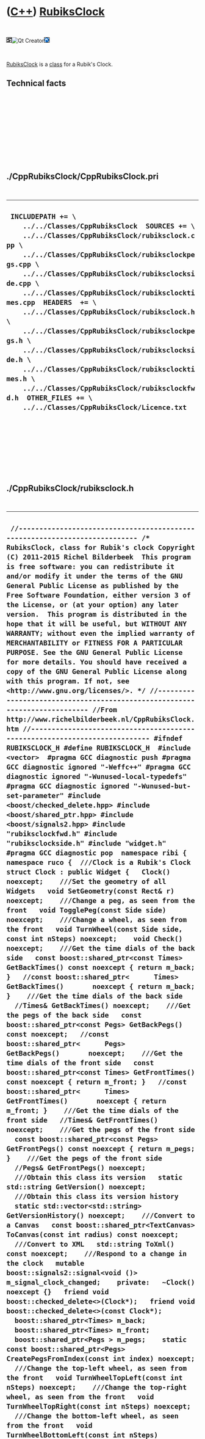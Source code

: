 



 

 

 

 

 

([C++](Cpp.md)) [RubiksClock](CppRubiksClock.md)
==================================================

 

![STL](PicStl.png)![Qt
Creator](PicQtCreator.png)![Lubuntu](PicLubuntu.png)

 

[RubiksClock](CppRubiksClock.md) is a [class](CppClass.md) for a
Rubik's Clock.

Technical facts
---------------

 

 

 

 

 

 

./CppRubiksClock/CppRubiksClock.pri
-----------------------------------

 

  --------------------------------------------------------------------------------------------------------------------------------------------------------------------------------------------------------------------------------------------------------------------------------------------------------------------------------------------------------------------------------------------------------------------------------------------------------------------------------------------------------------------------------------------------------------------------------------------------------------------------------------------
  ` INCLUDEPATH += \     ../../Classes/CppRubiksClock  SOURCES += \     ../../Classes/CppRubiksClock/rubiksclock.cpp \     ../../Classes/CppRubiksClock/rubiksclockpegs.cpp \     ../../Classes/CppRubiksClock/rubiksclockside.cpp \     ../../Classes/CppRubiksClock/rubiksclocktimes.cpp  HEADERS  += \     ../../Classes/CppRubiksClock/rubiksclock.h \     ../../Classes/CppRubiksClock/rubiksclockpegs.h \     ../../Classes/CppRubiksClock/rubiksclockside.h \     ../../Classes/CppRubiksClock/rubiksclocktimes.h \     ../../Classes/CppRubiksClock/rubiksclockfwd.h  OTHER_FILES += \     ../../Classes/CppRubiksClock/Licence.txt`
  --------------------------------------------------------------------------------------------------------------------------------------------------------------------------------------------------------------------------------------------------------------------------------------------------------------------------------------------------------------------------------------------------------------------------------------------------------------------------------------------------------------------------------------------------------------------------------------------------------------------------------------------

 

 

 

 

 

./CppRubiksClock/rubiksclock.h
------------------------------

 

  -----------------------------------------------------------------------------------------------------------------------------------------------------------------------------------------------------------------------------------------------------------------------------------------------------------------------------------------------------------------------------------------------------------------------------------------------------------------------------------------------------------------------------------------------------------------------------------------------------------------------------------------------------------------------------------------------------------------------------------------------------------------------------------------------------------------------------------------------------------------------------------------------------------------------------------------------------------------------------------------------------------------------------------------------------------------------------------------------------------------------------------------------------------------------------------------------------------------------------------------------------------------------------------------------------------------------------------------------------------------------------------------------------------------------------------------------------------------------------------------------------------------------------------------------------------------------------------------------------------------------------------------------------------------------------------------------------------------------------------------------------------------------------------------------------------------------------------------------------------------------------------------------------------------------------------------------------------------------------------------------------------------------------------------------------------------------------------------------------------------------------------------------------------------------------------------------------------------------------------------------------------------------------------------------------------------------------------------------------------------------------------------------------------------------------------------------------------------------------------------------------------------------------------------------------------------------------------------------------------------------------------------------------------------------------------------------------------------------------------------------------------------------------------------------------------------------------------------------------------------------------------------------------------------------------------------------------------------------------------------------------------------------------------------------------------------------------------------------------------------------------------------------------------------------------------------------------------------------------------------------------------------------------------------------------------------------------------------------------------------------------------------------------------------------------------------------------------------------------------------------------------------------------------------------------------------------------------------------------------------------------------------------------------------------------------------------------------------------------------------------------------------------------------------------------------------------------------------------------------------------------------------------------------------------------------------------------------------------------------------------------------------------------------------------------------------------------------------------------------------------------------------------------------------------------------------------------------------------------------------------------------------------------------------------------------------------------------------------------------------------------------------------------------------------------------------------------------------
  ` //--------------------------------------------------------------------------- /* RubiksClock, class for Rubik's clock Copyright (C) 2011-2015 Richel Bilderbeek  This program is free software: you can redistribute it and/or modify it under the terms of the GNU General Public License as published by the Free Software Foundation, either version 3 of the License, or (at your option) any later version.  This program is distributed in the hope that it will be useful, but WITHOUT ANY WARRANTY; without even the implied warranty of MERCHANTABILITY or FITNESS FOR A PARTICULAR PURPOSE. See the GNU General Public License for more details. You should have received a copy of the GNU General Public License along with this program. If not, see <http://www.gnu.org/licenses/>. */ //--------------------------------------------------------------------------- //From http://www.richelbilderbeek.nl/CppRubiksClock.htm //--------------------------------------------------------------------------- #ifndef RUBIKSCLOCK_H #define RUBIKSCLOCK_H  #include <vector>  #pragma GCC diagnostic push #pragma GCC diagnostic ignored "-Weffc++" #pragma GCC diagnostic ignored "-Wunused-local-typedefs" #pragma GCC diagnostic ignored "-Wunused-but-set-parameter" #include <boost/checked_delete.hpp> #include <boost/shared_ptr.hpp> #include <boost/signals2.hpp> #include "rubiksclockfwd.h" #include "rubiksclockside.h" #include "widget.h" #pragma GCC diagnostic pop  namespace ribi { namespace ruco {  ///Clock is a Rubik's Clock struct Clock : public Widget {   Clock() noexcept;    ///Set the geometry of all Widgets   void SetGeometry(const Rect& r) noexcept;    ///Change a peg, as seen from the front   void TogglePeg(const Side side) noexcept;    ///Change a wheel, as seen from the front   void TurnWheel(const Side side, const int nSteps) noexcept;    void Check() noexcept;    ///Get the time dials of the back side   const boost::shared_ptr<const Times> GetBackTimes() const noexcept { return m_back; }   //const boost::shared_ptr<      Times> GetBackTimes()       noexcept { return m_back; }    ///Get the time dials of the back side   //Times& GetBackTimes() noexcept;    ///Get the pegs of the back side   const boost::shared_ptr<const Pegs> GetBackPegs() const noexcept;   //const boost::shared_ptr<      Pegs> GetBackPegs()       noexcept;    ///Get the time dials of the front side   const boost::shared_ptr<const Times> GetFrontTimes() const noexcept { return m_front; }   //const boost::shared_ptr<      Times> GetFrontTimes()       noexcept { return m_front; }    ///Get the time dials of the front side   //Times& GetFrontTimes() noexcept;    ///Get the pegs of the front side   const boost::shared_ptr<const Pegs> GetFrontPegs() const noexcept { return m_pegs; }    ///Get the pegs of the front side   //Pegs& GetFrontPegs() noexcept;    ///Obtain this class its version   static std::string GetVersion() noexcept;    ///Obtain this class its version history   static std::vector<std::string> GetVersionHistory() noexcept;    ///Convert to a Canvas   const boost::shared_ptr<TextCanvas> ToCanvas(const int radius) const noexcept;    ///Convert to XML   std::string ToXml() const noexcept;    ///Respond to a change in the clock   mutable boost::signals2::signal<void ()> m_signal_clock_changed;    private:   ~Clock() noexcept {}   friend void boost::checked_delete<>(Clock*);   friend void boost::checked_delete<>(const Clock*);    boost::shared_ptr<Times> m_back;   boost::shared_ptr<Times> m_front;   boost::shared_ptr<Pegs > m_pegs;    static const boost::shared_ptr<Pegs> CreatePegsFromIndex(const int index) noexcept;    ///Change the top-left wheel, as seen from the front   void TurnWheelTopLeft(const int nSteps) noexcept;    ///Change the top-right wheel, as seen from the front   void TurnWheelTopRight(const int nSteps) noexcept;    ///Change the bottom-left wheel, as seen from the front   void TurnWheelBottomLeft(const int nSteps) noexcept;    ///Change the bottom-right wheel, as seen from the front   void TurnWheelBottomRight(const int nSteps) noexcept;    friend std::ostream& operator<<(std::ostream& os, const Clock& r) noexcept;  };  std::ostream& operator<<(std::ostream& os, const Clock& r) noexcept;  } //~namespace ruco } //~namespace ribi  #endif // RUBIKSCLOCK_H`
  -----------------------------------------------------------------------------------------------------------------------------------------------------------------------------------------------------------------------------------------------------------------------------------------------------------------------------------------------------------------------------------------------------------------------------------------------------------------------------------------------------------------------------------------------------------------------------------------------------------------------------------------------------------------------------------------------------------------------------------------------------------------------------------------------------------------------------------------------------------------------------------------------------------------------------------------------------------------------------------------------------------------------------------------------------------------------------------------------------------------------------------------------------------------------------------------------------------------------------------------------------------------------------------------------------------------------------------------------------------------------------------------------------------------------------------------------------------------------------------------------------------------------------------------------------------------------------------------------------------------------------------------------------------------------------------------------------------------------------------------------------------------------------------------------------------------------------------------------------------------------------------------------------------------------------------------------------------------------------------------------------------------------------------------------------------------------------------------------------------------------------------------------------------------------------------------------------------------------------------------------------------------------------------------------------------------------------------------------------------------------------------------------------------------------------------------------------------------------------------------------------------------------------------------------------------------------------------------------------------------------------------------------------------------------------------------------------------------------------------------------------------------------------------------------------------------------------------------------------------------------------------------------------------------------------------------------------------------------------------------------------------------------------------------------------------------------------------------------------------------------------------------------------------------------------------------------------------------------------------------------------------------------------------------------------------------------------------------------------------------------------------------------------------------------------------------------------------------------------------------------------------------------------------------------------------------------------------------------------------------------------------------------------------------------------------------------------------------------------------------------------------------------------------------------------------------------------------------------------------------------------------------------------------------------------------------------------------------------------------------------------------------------------------------------------------------------------------------------------------------------------------------------------------------------------------------------------------------------------------------------------------------------------------------------------------------------------------------------------------------------------------------------------------------------------------------------------------------

 

 

 

 

 

./CppRubiksClock/rubiksclock.cpp
--------------------------------

 

  -------------------------------------------------------------------------------------------------------------------------------------------------------------------------------------------------------------------------------------------------------------------------------------------------------------------------------------------------------------------------------------------------------------------------------------------------------------------------------------------------------------------------------------------------------------------------------------------------------------------------------------------------------------------------------------------------------------------------------------------------------------------------------------------------------------------------------------------------------------------------------------------------------------------------------------------------------------------------------------------------------------------------------------------------------------------------------------------------------------------------------------------------------------------------------------------------------------------------------------------------------------------------------------------------------------------------------------------------------------------------------------------------------------------------------------------------------------------------------------------------------------------------------------------------------------------------------------------------------------------------------------------------------------------------------------------------------------------------------------------------------------------------------------------------------------------------------------------------------------------------------------------------------------------------------------------------------------------------------------------------------------------------------------------------------------------------------------------------------------------------------------------------------------------------------------------------------------------------------------------------------------------------------------------------------------------------------------------------------------------------------------------------------------------------------------------------------------------------------------------------------------------------------------------------------------------------------------------------------------------------------------------------------------------------------------------------------------------------------------------------------------------------------------------------------------------------------------------------------------------------------------------------------------------------------------------------------------------------------------------------------------------------------------------------------------------------------------------------------------------------------------------------------------------------------------------------------------------------------------------------------------------------------------------------------------------------------------------------------------------------------------------------------------------------------------------------------------------------------------------------------------------------------------------------------------------------------------------------------------------------------------------------------------------------------------------------------------------------------------------------------------------------------------------------------------------------------------------------------------------------------------------------------------------------------------------------------------------------------------------------------------------------------------------------------------------------------------------------------------------------------------------------------------------------------------------------------------------------------------------------------------------------------------------------------------------------------------------------------------------------------------------------------------------------------------------------------------------------------------------------------------------------------------------------------------------------------------------------------------------------------------------------------------------------------------------------------------------------------------------------------------------------------------------------------------------------------------------------------------------------------------------------------------------------------------------------------------------------------------------------------------------------------------------------------------------------------------------------------------------------------------------------------------------------------------------------------------------------------------------------------------------------------------------------------------------------------------------------------------------------------------------------------------------------------------------------------------------------------------------------------------------------------------------------------------------------------------------------------------------------------------------------------------------------------------------------------------------------------------------------------------------------------------------------------------------------------------------------------------------------------------------------------------------------------------------------------------------------------------------------------------------------------------------------------------------------------------------------------------------------------------------------------------------------------------------------------------------------------------------------------------------------------------------------------------------------------------------------------------------------------------------------------------------------------------------------------------------------------------------------------------------------------------------------------------------------------------------------------------------------------------------------------------------------------------------------------------------------------------------------------------------------------------------------------------------------------------------------------------------------------------------------------------------------------------------------------------------------------------------------------------------------------------------------------------------------------------------------------------------------------------------------------------------------------------------------------------------------------------------------------------------------------------------------------------------------------------------------------------------------------------------------------------------------------------------------------------------------------------------------------------------------------------------------------------------------------------------------------------------------------------------------------------------------------------------------------------------------------------------------------------------------------------------------------------------------------------------------------------------------------------------------------------------------------------------------------------------------------------------------------------------------------------------------------------------------------------------------------------------------------------------------------------------------------------------------------------------------------------------------------------------------------------------------------------------------------------------------------------------------------------------------------------------------------------------------------------------------------------------------------------------------------------------------------------------------------------------------------------------------------------------------------------------------------------------------------------------------------------------------------------------------------------------------------------------------------------------------------------------------------------------------------------------------------------------------------------------------------------------------------------------------------------------------------------------------------------------------------------------------------------------------------------------------------------------------------------------------------------------------------------------------------------------------------------------------------------------------------------------------------------------------------------------------------------------------------------------------------------------------------------------------------------------------------------------------------------------------------------------------------------------------------------------------------------------------------------------------------------------------------------------------------------------------------------------------------------------------------------------------------------------------------------------------------------------------------------------------------------------------------------------------------------------------------------------------------------------------------------------------------------------------------------------------------------------------------------------------------------------------------------------------------------------------------------------------------------------------------------------------------------------------------------------------------------------------------------------------------------------------------------------------------------------------------------------------------------------------------------------------------------------------------------------------------------------------------------------------------------------------------------------------------------------------------------------------------------------------------------------------------------------------------------------------------------------------------------------------------------------------------------------------------------------------------------------------------------------------------------------------------------------------------------------------------------------------------------------------------------------------------------------------------------------------------------------------------------------------------------------------------------------------------------------------------------------------------------------------------------------------------------------------------------------------------------------------------------------------------------------------------------------------------------------------------------------------------------------------------------------------------------------------------------------------------------------------------------------------------------------------------------------------------------------------------------------------------------------------------------------------------------------------------------------------------------------------------------------------------------------------------------------------------------------------------------------------------------------------------------------------------------------------------------------------------------------------------------------------------------------------------------------------------------------------------------------------------------------------------------------------------------------------------------------------------------------------------------------------------------------------------------------------------------------------------------------------------------------------------------------------------------------------------------------------------------------------------------------------------------------------------------------------------------------------------------------------------------------------------------------------------------------------------------------------------------------------------------------------------------------------------------------------------------------------------------------------------------------------------------------------------------------------------------------------------------------------------------------------------------------------------------------------------------------------------------------------------------------------------------------------------------------------------------------------------------------------------------------------------------------------------------------------------------------------------------------------------------------------------------------------------------------------------------------------------------------------------------------------------------------------------------------------------------------------------------------------------------------------------------------------------------------------------------------------------------------------------------------------------------------------------------------------------------------------------------------------------------------------------------------------------------------------------------------------------------------------------------------------------------------------------------------------------------------------------------------------------------------------------------------------------------------------------------------------------------------------------------------------------------------------------------------------------------------------------------------------------------------------------------------------------------------------------------------------------------------------------------------------------------------------------------------------------------------------------------------------------------------------------------------------------------------------------------------------------------------------------------------------------------------------------------------------------------------------------------------------------------------------------------------------------------------------------------------------------------------------------------------------------------------------------------------------------------------------------------------------------------------------------------------------------------------------------------------------------------------------------------------------------------------------------------------------------------------------------------------------------------------------------------------------------------------------------------------------------------------------------------------------------------------------------------------------------------------------------------------------------------------------------------------------------------------------------------------------------------------------------------------------------------------------------------------------------------------------------------------------------------------------------------------------------------------------------------------------------------------------------------------------------------------------------------------------------------------------------------------------------------------------------------------------------------------------------------------------------------------------------------------------------------------------------------------------------------------------------------------------------------------------------------------------------------------------------------------------------------------------------------------------------------------------------------------------------------------------------------------------------------------------------------------------------------------------------------------------------------------------------------------------------------------------------------------------------------------------------------------------------------------------------------------------------------------------------------------------------------------------------------------------------------------------------------------------------------------------------------------------------------------------------------------------------------------------------------------------------------------------------------------------------------------------------------------------------------------------------------------------------------------------------------------------------------------------------------------------------------------------------------------------------------------------------------------------------------------------------------------------------------------------------------------------------------------------------------------------------------------------------------------------------------------------------------------------------------------------------------------------------------------------------------------------------------------------------------------------------------------------------------------------------------------------------------------------------------------------------------------------------------------------------------------------------------------------------------------------------------------------------------------------------------------------------------------------------------------------------------------------------------------------------------------------------------------------------------------------------------------------------------------------------------------------------------------------------------------------------------------------------------------------------------------------------------------------------------------------------------
  ` //--------------------------------------------------------------------------- /* RubiksClock, class for Rubik's clock Copyright (C) 2011-2015 Richel Bilderbeek  This program is free software: you can redistribute it and/or modify it under the terms of the GNU General Public License as published by the Free Software Foundation, either version 3 of the License, or (at your option) any later version.  This program is distributed in the hope that it will be useful, but WITHOUT ANY WARRANTY; without even the implied warranty of MERCHANTABILITY or FITNESS FOR A PARTICULAR PURPOSE. See the GNU General Public License for more details. You should have received a copy of the GNU General Public License along with this program. If not, see <http://www.gnu.org/licenses/>. */ //--------------------------------------------------------------------------- //From http://www.richelbilderbeek.nl/CppRubiksClock.htm //--------------------------------------------------------------------------- #pragma GCC diagnostic push #pragma GCC diagnostic ignored "-Weffc++" #pragma GCC diagnostic ignored "-Wunused-local-typedefs" #pragma GCC diagnostic ignored "-Wunused-but-set-parameter" #include "rubiksclock.h"  #include <cassert> #include <cstdlib> #include <sstream>  #include <boost/numeric/conversion/cast.hpp>  #include "dial.h" #include "dialwidget.h" #include "geometry.h" #include "rubiksclockdial.h" #include "rubiksclockdialwidget.h" #include "rubiksclockpegs.h" #include "rubiksclocktimes.h" #include "togglebutton.h" #include "togglebuttonwidget.h" //#include "trace.h"  #pragma GCC diagnostic pop  ribi::ruco::Clock::Clock() noexcept   : m_signal_clock_changed{},     m_back{new Times{false}},     m_front{new Times{true}},     m_pegs{new Pegs} {   Check(); }  void ribi::ruco::Clock::SetGeometry(const Rect& r) noexcept {   const int left   = Geometry().GetLeft(r);   const int top    = Geometry().GetTop(r);   const int width  = Geometry().GetWidth(r);   const int height = Geometry().GetHeight(r);    const double w3 = boost::numeric_cast<double>(width) / 3.0;   const double h3 = boost::numeric_cast<double>(height) / 3.0;   for (int x=0; x!=3; ++x)   {     const double x_d = boost::numeric_cast<double>(x);     for (int y=0; y!=3; ++y)     {       const double y_d = boost::numeric_cast<double>(y);       m_back->times[x][y]->SetGeometry(         left + (x_d*w3),         top + (y_d*h3),         w3,         h3       );       m_front->times[x][y]->SetGeometry(         left + (x_d*w3),         top + (y_d*h3),         w3,         h3       );     }   }   for (int x=0; x!=2; ++x)   {     const double x_d = boost::numeric_cast<double>(x);     for (int y=0; y!=2; ++y)     {       const double y_d = boost::numeric_cast<double>(y);       m_pegs->m_pegs[x][y]->SetGeometry(         left + ((0.9+x_d)*w3),         top + ((0.9+y_d)*h3),         w3*0.2,         h3*0.2       );     }   }  }  void ribi::ruco::Clock::TogglePeg(const Side side) noexcept {   const int x = (side == Side::topLeft || side == Side::bottomLeft ? 0 : 1);   const int y = (side == Side::topLeft || side == Side::topRight ? 0 : 1);   m_pegs->m_pegs[x][y]->GetToggleButton()->Toggle();   m_signal_clock_changed(); }  void ribi::ruco::Clock::TurnWheel(const Side side, const int nSteps) noexcept {   switch (side)   {     case Side::topLeft    : TurnWheelTopLeft(nSteps);     break;     case Side::topRight   : TurnWheelTopRight(nSteps);    break;     case Side::bottomLeft : TurnWheelBottomLeft(nSteps);  break;     case Side::bottomRight: TurnWheelBottomRight(nSteps); break;   }   if (nSteps % 12 != 0)   {     m_signal_clock_changed();   } }  void ribi::ruco::Clock::TurnWheelTopLeft(const int nSteps) noexcept {   bool turnFront[3][3];   bool turnBack[3][3];    turnFront[0][0] = true;   turnFront[1][0] = !m_pegs->m_pegs[0][0]->GetToggleButton()->IsPressed();   turnFront[2][0] = (m_pegs->m_pegs[0][0]->GetToggleButton()->IsPressed() == m_pegs->m_pegs[1][0]->GetToggleButton()->IsPressed());   turnFront[0][1] = !m_pegs->m_pegs[0][0]->GetToggleButton()->IsPressed();   turnFront[1][1] = !m_pegs->m_pegs[0][0]->GetToggleButton()->IsPressed();   turnFront[2][1] = (     !m_pegs->m_pegs[0][0]->GetToggleButton()->IsPressed()     && (  !m_pegs->m_pegs[1][0]->GetToggleButton()->IsPressed()        || !m_pegs->m_pegs[1][1]->GetToggleButton()->IsPressed() ) );   turnFront[0][2] = (m_pegs->m_pegs[0][0]->GetToggleButton()->IsPressed() == m_pegs->m_pegs[0][1]->GetToggleButton()->IsPressed());   turnFront[1][2] = (     !m_pegs->m_pegs[0][0]->GetToggleButton()->IsPressed()     && (  !m_pegs->m_pegs[0][1]->GetToggleButton()->IsPressed()        || !m_pegs->m_pegs[1][1]->GetToggleButton()->IsPressed() ) );   turnFront[2][2] = (m_pegs->m_pegs[0][0]->GetToggleButton()->IsPressed() == m_pegs->m_pegs[1][1]->GetToggleButton()->IsPressed());    turnBack[0][0] = (m_pegs->m_pegs[0][0]->GetToggleButton()->IsPressed() == m_pegs->m_pegs[1][0]->GetToggleButton()->IsPressed());   turnBack[1][0] = (m_pegs->m_pegs[0][0]->GetToggleButton()->IsPressed());   turnBack[2][0] = true;    turnBack[0][1] = (     m_pegs->m_pegs[0][0]->GetToggleButton()->IsPressed()     && (    m_pegs->m_pegs[1][0]->GetToggleButton()->IsPressed()        ||   m_pegs->m_pegs[1][1]->GetToggleButton()->IsPressed() ) );   turnBack[1][1] = (m_pegs->m_pegs[0][0]->GetToggleButton()->IsPressed());   turnBack[2][1] = (m_pegs->m_pegs[0][0]->GetToggleButton()->IsPressed());    turnBack[0][2] = (m_pegs->m_pegs[0][0]->GetToggleButton()->IsPressed() == m_pegs->m_pegs[1][1]->GetToggleButton()->IsPressed());   turnBack[1][2] = (     m_pegs->m_pegs[0][0]->GetToggleButton()->IsPressed()     && (  m_pegs->m_pegs[0][1]->GetToggleButton()->IsPressed()        || m_pegs->m_pegs[1][1]->GetToggleButton()->IsPressed() ) );   turnBack[2][2] = (m_pegs->m_pegs[0][0]->GetToggleButton()->IsPressed() == m_pegs->m_pegs[0][1]->GetToggleButton()->IsPressed());    for (int y=0; y!=3; ++y)   {     for (int x=0; x!=3; ++x)     {       if (turnFront[x][y]) { m_front->times[x][y]->GetRubiksClockDial()->Turn(nSteps); }       if (turnBack[x][y]) { m_back->times[x][y]->GetRubiksClockDial()->Turn(-nSteps); }     }   }  }  void ribi::ruco::Clock::TurnWheelTopRight(const int nSteps) noexcept {   bool turnFront[3][3];   bool turnBack[3][3];    turnFront[2][0] = true;   turnFront[1][0] = !m_pegs->m_pegs[1][0]->GetToggleButton()->IsPressed();   turnFront[0][0] = (m_pegs->m_pegs[0][0]->GetToggleButton()->IsPressed() == m_pegs->m_pegs[1][0]->GetToggleButton()->IsPressed());   turnFront[2][1] = !m_pegs->m_pegs[1][0]->GetToggleButton()->IsPressed();   turnFront[1][1] = !m_pegs->m_pegs[1][0]->GetToggleButton()->IsPressed();   turnFront[0][1] = (     !m_pegs->m_pegs[1][0]->GetToggleButton()->IsPressed()     && (  !m_pegs->m_pegs[0][0]->GetToggleButton()->IsPressed()        || !m_pegs->m_pegs[0][1]->GetToggleButton()->IsPressed() ) );   turnFront[2][2] = (m_pegs->m_pegs[1][0]->GetToggleButton()->IsPressed() == m_pegs->m_pegs[1][1]->GetToggleButton()->IsPressed());   turnFront[1][2] = (     !m_pegs->m_pegs[1][0]->GetToggleButton()->IsPressed()     && (  !m_pegs->m_pegs[1][1]->GetToggleButton()->IsPressed()        || !m_pegs->m_pegs[0][1]->GetToggleButton()->IsPressed() ) );   turnFront[0][2] = (m_pegs->m_pegs[1][0]->GetToggleButton()->IsPressed() == m_pegs->m_pegs[0][1]->GetToggleButton()->IsPressed());    turnBack[2][0] = (m_pegs->m_pegs[1][0]->GetToggleButton()->IsPressed() == m_pegs->m_pegs[0][0]->GetToggleButton()->IsPressed());   turnBack[1][0] = m_pegs->m_pegs[1][0]->GetToggleButton()->IsPressed();   turnBack[0][0] = true;    turnBack[2][1] = (     m_pegs->m_pegs[1][0]->GetToggleButton()->IsPressed()     && (    m_pegs->m_pegs[0][0]->GetToggleButton()->IsPressed()        ||   m_pegs->m_pegs[0][1]->GetToggleButton()->IsPressed() ) );   turnBack[1][1] = m_pegs->m_pegs[1][0]->GetToggleButton()->IsPressed();   turnBack[0][1] = m_pegs->m_pegs[1][0]->GetToggleButton()->IsPressed();    turnBack[2][2] = (m_pegs->m_pegs[1][0]->GetToggleButton()->IsPressed() == m_pegs->m_pegs[0][1]->GetToggleButton()->IsPressed());   turnBack[1][2] = (     m_pegs->m_pegs[1][0]->GetToggleButton()->IsPressed()     && (  m_pegs->m_pegs[1][1]->GetToggleButton()->IsPressed()        || m_pegs->m_pegs[0][1]->GetToggleButton()->IsPressed() ) );   turnBack[0][2] = (m_pegs->m_pegs[1][0]->GetToggleButton()->IsPressed() == m_pegs->m_pegs[1][1]->GetToggleButton()->IsPressed());    for (int y=0; y!=3; ++y)   {     for (int x=0; x!=3; ++x)     {       if (turnFront[x][y]) { m_front->times[x][y]->GetRubiksClockDial()->Turn(nSteps); }       if (turnBack[x][y]) { m_back->times[x][y]->GetRubiksClockDial()->Turn(-nSteps); }     }   } }  void ribi::ruco::Clock::TurnWheelBottomLeft(const int nSteps) noexcept {   bool turnFront[3][3];   bool turnBack[3][3];    turnFront[0][2] = true;   turnFront[1][2] = !m_pegs->m_pegs[0][1]->GetToggleButton()->IsPressed();   turnFront[2][2] = (m_pegs->m_pegs[0][1]->GetToggleButton()->IsPressed() == m_pegs->m_pegs[1][1]->GetToggleButton()->IsPressed());   turnFront[0][1] = !m_pegs->m_pegs[0][1]->GetToggleButton()->IsPressed();   turnFront[1][1] = !m_pegs->m_pegs[0][1]->GetToggleButton()->IsPressed();   turnFront[2][1] = (     !m_pegs->m_pegs[0][1]->GetToggleButton()->IsPressed()     && (  !m_pegs->m_pegs[1][1]->GetToggleButton()->IsPressed()        || !m_pegs->m_pegs[1][0]->GetToggleButton()->IsPressed() ) );   turnFront[0][0] = (m_pegs->m_pegs[0][1]->GetToggleButton()->IsPressed() == m_pegs->m_pegs[0][0]->GetToggleButton()->IsPressed());   turnFront[1][0] = (     !m_pegs->m_pegs[0][1]->GetToggleButton()->IsPressed()     && (  !m_pegs->m_pegs[0][0]->GetToggleButton()->IsPressed()        || !m_pegs->m_pegs[1][0]->GetToggleButton()->IsPressed() ) );   turnFront[2][0] = (m_pegs->m_pegs[0][1]->GetToggleButton()->IsPressed() == m_pegs->m_pegs[1][0]->GetToggleButton()->IsPressed());    turnBack[0][2] = (m_pegs->m_pegs[0][1]->GetToggleButton()->IsPressed() == m_pegs->m_pegs[1][1]->GetToggleButton()->IsPressed());   turnBack[1][2] = m_pegs->m_pegs[0][1]->GetToggleButton()->IsPressed();   turnBack[2][2] = true;    turnBack[0][1] = (     m_pegs->m_pegs[0][1]->GetToggleButton()->IsPressed()     && (    m_pegs->m_pegs[1][1]->GetToggleButton()->IsPressed()        ||   m_pegs->m_pegs[1][0]->GetToggleButton()->IsPressed() ) );   turnBack[1][1] = m_pegs->m_pegs[0][1]->GetToggleButton()->IsPressed();   turnBack[2][1] = m_pegs->m_pegs[0][1]->GetToggleButton()->IsPressed();    turnBack[0][0] = (m_pegs->m_pegs[0][1]->GetToggleButton()->IsPressed() == m_pegs->m_pegs[1][0]->GetToggleButton()->IsPressed());   turnBack[1][0] = (     m_pegs->m_pegs[0][1]->GetToggleButton()->IsPressed()     && (  m_pegs->m_pegs[0][0]->GetToggleButton()->IsPressed()        || m_pegs->m_pegs[1][0]->GetToggleButton()->IsPressed() ) );   turnBack[2][0] = (m_pegs->m_pegs[0][1]->GetToggleButton()->IsPressed() == m_pegs->m_pegs[0][0]->GetToggleButton()->IsPressed());    for (int y=0; y!=3; ++y)   {     for (int x=0; x!=3; ++x)     {       if (turnFront[x][y]) { m_front->times[x][y]->GetRubiksClockDial()->Turn(nSteps); }       if (turnBack[x][y]) { m_back->times[x][y]->GetRubiksClockDial()->Turn(-nSteps); }     }   } }  void ribi::ruco::Clock::TurnWheelBottomRight(const int nSteps) noexcept {   bool turnFront[3][3];   bool turnBack[3][3];    turnFront[2][2] = true;   turnFront[1][2] = !m_pegs->m_pegs[1][1]->GetToggleButton()->IsPressed();   turnFront[0][2] = (m_pegs->m_pegs[0][1]->GetToggleButton()->IsPressed() == m_pegs->m_pegs[1][1]->GetToggleButton()->IsPressed());   turnFront[2][1] = !m_pegs->m_pegs[1][1]->GetToggleButton()->IsPressed();   turnFront[1][1] = !m_pegs->m_pegs[1][1]->GetToggleButton()->IsPressed();   turnFront[0][1] = (     !m_pegs->m_pegs[1][1]->GetToggleButton()->IsPressed()     && (  !m_pegs->m_pegs[0][1]->GetToggleButton()->IsPressed()        || !m_pegs->m_pegs[0][0]->GetToggleButton()->IsPressed() ) );   turnFront[2][0] = (m_pegs->m_pegs[1][1]->GetToggleButton()->IsPressed() == m_pegs->m_pegs[1][0]->GetToggleButton()->IsPressed());   turnFront[1][0] = (     !m_pegs->m_pegs[1][1]->GetToggleButton()->IsPressed()     && (  !m_pegs->m_pegs[1][0]->GetToggleButton()->IsPressed()        || !m_pegs->m_pegs[0][0]->GetToggleButton()->IsPressed()  ) );   turnFront[0][0] = (m_pegs->m_pegs[1][1]->GetToggleButton()->IsPressed() == m_pegs->m_pegs[0][0]->GetToggleButton()->IsPressed());    turnBack[2][2] = (m_pegs->m_pegs[1][1]->GetToggleButton()->IsPressed() == m_pegs->m_pegs[0][1]->GetToggleButton()->IsPressed());   turnBack[1][2] = m_pegs->m_pegs[1][1]->GetToggleButton()->IsPressed();   turnBack[0][2] = true;    turnBack[2][1] = (     m_pegs->m_pegs[1][1]->GetToggleButton()->IsPressed()     && (    m_pegs->m_pegs[0][1]->GetToggleButton()->IsPressed()        ||   m_pegs->m_pegs[0][0]->GetToggleButton()->IsPressed() ) );   turnBack[1][1] = m_pegs->m_pegs[1][1]->GetToggleButton()->IsPressed();   turnBack[0][1] = m_pegs->m_pegs[1][1]->GetToggleButton()->IsPressed();    turnBack[2][0] = (m_pegs->m_pegs[1][1]->GetToggleButton()->IsPressed() == m_pegs->m_pegs[0][0]->GetToggleButton()->IsPressed());   turnBack[1][0] = (     m_pegs->m_pegs[1][1]->GetToggleButton()->IsPressed()     && (  m_pegs->m_pegs[1][0]->GetToggleButton()->IsPressed()        || m_pegs->m_pegs[0][0]->GetToggleButton()->IsPressed() ) );   turnBack[0][0] = (m_pegs->m_pegs[1][1]->GetToggleButton()->IsPressed() == m_pegs->m_pegs[1][0]->GetToggleButton()->IsPressed());    for (int y=0; y!=3; ++y)   {     for (int x=0; x!=3; ++x)     {       if (turnFront[x][y]) { m_front->times[x][y]->GetRubiksClockDial()->Turn(nSteps); }       if (turnBack[x][y]) { m_back->times[x][y]->GetRubiksClockDial()->Turn(-nSteps); }     }   } }    const boost::shared_ptr<const ribi::ruco::Pegs> ribi::ruco::Clock::GetBackPegs() const noexcept {   const boost::shared_ptr<Pegs> back(new Pegs);   back->m_pegs[0][0].reset(new ToggleButtonWidget(!m_pegs->m_pegs[1][0]->GetToggleButton()->IsPressed(),255,255,0));   back->m_pegs[1][0].reset(new ToggleButtonWidget(!m_pegs->m_pegs[0][0]->GetToggleButton()->IsPressed(),255,255,0));   back->m_pegs[0][1].reset(new ToggleButtonWidget(!m_pegs->m_pegs[1][1]->GetToggleButton()->IsPressed(),255,255,0));   back->m_pegs[1][1].reset(new ToggleButtonWidget(!m_pegs->m_pegs[0][1]->GetToggleButton()->IsPressed(),255,255,0));    for (int x=0; x!=2; ++x)   {     for (int y=0; y!=2; ++y)     {       back->m_pegs[x][y]->SetGeometry(m_pegs->m_pegs[1-x][y]->GetGeometry());     }   }    return back; }  void ribi::ruco::Clock::Check() noexcept {   #ifndef NDEBUG   const auto originalFront = m_front;   const auto originalBack = m_back;   const auto originalPegs = m_pegs;    //Check the corner clocks   assert( (m_front->times[0][0]->GetRubiksClockDial()->GetTime()     + m_back->times[2][0]->GetRubiksClockDial()->GetTime()) % 12 == 0);   assert( (m_front->times[2][0]->GetRubiksClockDial()->GetTime()     + m_back->times[0][0]->GetRubiksClockDial()->GetTime()) % 12 == 0);   assert( (m_front->times[0][2]->GetRubiksClockDial()->GetTime()     + m_back->times[2][2]->GetRubiksClockDial()->GetTime()) % 12 == 0);   assert( (m_front->times[2][2]->GetRubiksClockDial()->GetTime()     + m_back->times[0][2]->GetRubiksClockDial()->GetTime()) % 12 == 0);   //Check all peg combinations   for (int i=0; i!=16; ++i)   {     m_pegs = CreatePegsFromIndex(i);     //Check all wheels     for (int j=0; j!=4; ++j)     {       //Check if after turning around in two steps, everything stays the same       const auto front = m_front;       const auto back = m_back;        const Side side = static_cast<Side>(j);       const int nSteps = std::rand() % 12;       //Turn 1       this->TurnWheel(side,nSteps);       //Turn 11       this->TurnWheel(side,12-nSteps);       assert( m_front == front);       assert( m_back == back);     }   }    #endif }  const boost::shared_ptr<ribi::ruco::Pegs> ribi::ruco::Clock::CreatePegsFromIndex(const int index) noexcept {   //Index 0: (p = pressed, u = unpressed)   // u u   // u u   //Index 1: (p = pressed, u = unpressed)   // p u   // u u   //Index 2: (p = pressed, u = unpressed)   // u p   // u u   //Index 3: (p = pressed, u = unpressed)   // p p   // u u   //Index 4: (p = pressed, u = unpressed)   // u u   // p u   //Index 5: (p = pressed, u = unpressed)   // p u   // p u   //Index 6: (p = pressed, u = unpressed)   // u p   // p u   //Index 7: (p = pressed, u = unpressed)   // p p   // p u   //Index 8: (p = pressed, u = unpressed)   // u u   // u p   //Index 9: (p = pressed, u = unpressed)   // p u   // u p   //Index 10: (p = pressed, u = unpressed)   // u p   // u p   //Index 11: (p = pressed, u = unpressed)   // p p   // u p   //Index 12: (p = pressed, u = unpressed)   // u u   // p p   //Index 13: (p = pressed, u = unpressed)   // p u   // p p   //Index 14: (p = pressed, u = unpressed)   // u p   // p p   //Index 15: (p = pressed, u = unpressed)   // p p   // p p    const boost::shared_ptr<Pegs> pegs {     new Pegs   };   if ((index & 1) == 1) { pegs->m_pegs[0][0]->GetToggleButton()->Toggle(); }   if ((index & 2) == 2) { pegs->m_pegs[0][1]->GetToggleButton()->Toggle(); }   if ((index & 4) == 4) { pegs->m_pegs[1][0]->GetToggleButton()->Toggle(); }   if ((index & 8) == 8) { pegs->m_pegs[1][1]->GetToggleButton()->Toggle(); }   return pegs; }  std::string ribi::ruco::Clock::GetVersion() noexcept {   return "2.1"; }  std::vector<std::string> ribi::ruco::Clock::GetVersionHistory() noexcept {   return {     "2011-09-08: Version 1.0: initial version",     "2014-01-23: Version 2.0: put into namespace ruco, forward declarations, use of smart pointers, use of multiple files",     "2014-03-28: version 2.1: replaced Rect by Boost.Geometry its box class"   }; }  std::string ribi::ruco::Clock::ToXml() const noexcept {   std::stringstream s;   s     << "<rubiks_clock>"     << "<front>"     << (*m_front)     << "</front>"     << "<back>"     << (*m_back)     << "</back>"     << "<pegs>"     << (*m_pegs)     << "</pegs>"     << "</rubiks_clock>";   return s.str()   ; }  std::ostream& ribi::ruco::operator<<(std::ostream& os, const ribi::ruco::Clock& r) noexcept {   os     << "<rubiks_clock>"     << "<front>"     << r.m_front     << "</front>"     << "<back>"     << r.m_back     << "</back>"     << "<pegs>"     << r.m_pegs     << "</pegs>"     << "</rubiks_clock>";   return os; }`
  -------------------------------------------------------------------------------------------------------------------------------------------------------------------------------------------------------------------------------------------------------------------------------------------------------------------------------------------------------------------------------------------------------------------------------------------------------------------------------------------------------------------------------------------------------------------------------------------------------------------------------------------------------------------------------------------------------------------------------------------------------------------------------------------------------------------------------------------------------------------------------------------------------------------------------------------------------------------------------------------------------------------------------------------------------------------------------------------------------------------------------------------------------------------------------------------------------------------------------------------------------------------------------------------------------------------------------------------------------------------------------------------------------------------------------------------------------------------------------------------------------------------------------------------------------------------------------------------------------------------------------------------------------------------------------------------------------------------------------------------------------------------------------------------------------------------------------------------------------------------------------------------------------------------------------------------------------------------------------------------------------------------------------------------------------------------------------------------------------------------------------------------------------------------------------------------------------------------------------------------------------------------------------------------------------------------------------------------------------------------------------------------------------------------------------------------------------------------------------------------------------------------------------------------------------------------------------------------------------------------------------------------------------------------------------------------------------------------------------------------------------------------------------------------------------------------------------------------------------------------------------------------------------------------------------------------------------------------------------------------------------------------------------------------------------------------------------------------------------------------------------------------------------------------------------------------------------------------------------------------------------------------------------------------------------------------------------------------------------------------------------------------------------------------------------------------------------------------------------------------------------------------------------------------------------------------------------------------------------------------------------------------------------------------------------------------------------------------------------------------------------------------------------------------------------------------------------------------------------------------------------------------------------------------------------------------------------------------------------------------------------------------------------------------------------------------------------------------------------------------------------------------------------------------------------------------------------------------------------------------------------------------------------------------------------------------------------------------------------------------------------------------------------------------------------------------------------------------------------------------------------------------------------------------------------------------------------------------------------------------------------------------------------------------------------------------------------------------------------------------------------------------------------------------------------------------------------------------------------------------------------------------------------------------------------------------------------------------------------------------------------------------------------------------------------------------------------------------------------------------------------------------------------------------------------------------------------------------------------------------------------------------------------------------------------------------------------------------------------------------------------------------------------------------------------------------------------------------------------------------------------------------------------------------------------------------------------------------------------------------------------------------------------------------------------------------------------------------------------------------------------------------------------------------------------------------------------------------------------------------------------------------------------------------------------------------------------------------------------------------------------------------------------------------------------------------------------------------------------------------------------------------------------------------------------------------------------------------------------------------------------------------------------------------------------------------------------------------------------------------------------------------------------------------------------------------------------------------------------------------------------------------------------------------------------------------------------------------------------------------------------------------------------------------------------------------------------------------------------------------------------------------------------------------------------------------------------------------------------------------------------------------------------------------------------------------------------------------------------------------------------------------------------------------------------------------------------------------------------------------------------------------------------------------------------------------------------------------------------------------------------------------------------------------------------------------------------------------------------------------------------------------------------------------------------------------------------------------------------------------------------------------------------------------------------------------------------------------------------------------------------------------------------------------------------------------------------------------------------------------------------------------------------------------------------------------------------------------------------------------------------------------------------------------------------------------------------------------------------------------------------------------------------------------------------------------------------------------------------------------------------------------------------------------------------------------------------------------------------------------------------------------------------------------------------------------------------------------------------------------------------------------------------------------------------------------------------------------------------------------------------------------------------------------------------------------------------------------------------------------------------------------------------------------------------------------------------------------------------------------------------------------------------------------------------------------------------------------------------------------------------------------------------------------------------------------------------------------------------------------------------------------------------------------------------------------------------------------------------------------------------------------------------------------------------------------------------------------------------------------------------------------------------------------------------------------------------------------------------------------------------------------------------------------------------------------------------------------------------------------------------------------------------------------------------------------------------------------------------------------------------------------------------------------------------------------------------------------------------------------------------------------------------------------------------------------------------------------------------------------------------------------------------------------------------------------------------------------------------------------------------------------------------------------------------------------------------------------------------------------------------------------------------------------------------------------------------------------------------------------------------------------------------------------------------------------------------------------------------------------------------------------------------------------------------------------------------------------------------------------------------------------------------------------------------------------------------------------------------------------------------------------------------------------------------------------------------------------------------------------------------------------------------------------------------------------------------------------------------------------------------------------------------------------------------------------------------------------------------------------------------------------------------------------------------------------------------------------------------------------------------------------------------------------------------------------------------------------------------------------------------------------------------------------------------------------------------------------------------------------------------------------------------------------------------------------------------------------------------------------------------------------------------------------------------------------------------------------------------------------------------------------------------------------------------------------------------------------------------------------------------------------------------------------------------------------------------------------------------------------------------------------------------------------------------------------------------------------------------------------------------------------------------------------------------------------------------------------------------------------------------------------------------------------------------------------------------------------------------------------------------------------------------------------------------------------------------------------------------------------------------------------------------------------------------------------------------------------------------------------------------------------------------------------------------------------------------------------------------------------------------------------------------------------------------------------------------------------------------------------------------------------------------------------------------------------------------------------------------------------------------------------------------------------------------------------------------------------------------------------------------------------------------------------------------------------------------------------------------------------------------------------------------------------------------------------------------------------------------------------------------------------------------------------------------------------------------------------------------------------------------------------------------------------------------------------------------------------------------------------------------------------------------------------------------------------------------------------------------------------------------------------------------------------------------------------------------------------------------------------------------------------------------------------------------------------------------------------------------------------------------------------------------------------------------------------------------------------------------------------------------------------------------------------------------------------------------------------------------------------------------------------------------------------------------------------------------------------------------------------------------------------------------------------------------------------------------------------------------------------------------------------------------------------------------------------------------------------------------------------------------------------------------------------------------------------------------------------------------------------------------------------------------------------------------------------------------------------------------------------------------------------------------------------------------------------------------------------------------------------------------------------------------------------------------------------------------------------------------------------------------------------------------------------------------------------------------------------------------------------------------------------------------------------------------------------------------------------------------------------------------------------------------------------------------------------------------------------------------------------------------------------------------------------------------------------------------------------------------------------------------------------------------------------------------------------------------------------------------------------------------------------------------------------------------------------------------------------------------------------------------------------------------------------------------------------------------------------------------------------------------------------------------------------------------------------------------------------------------------------------------------------------------------------------------------------------------------------------------------------------------------------------------------------------------------------------------------------------------------------------------------------------------------------------------------------------------------------------------------------------------------------------------------------------------------------------------------------------------------------------------------------------------------------------------------------------------------------------------------------------------------------------------------------------------------------------------------------------------------------------------------------------------------------------------------------------------------------------------------------------------------------------------------------------------------------------------------------------------------------------------------------------------------------------------------------------------------------------------------------------------------------------------------------------------------------------------------------------------------------------------------------------------------------------------------------------------------------------------------------------------------------------------------------------------------------------------------------------------------------------------------------------------------------------------------------------------------------------------------------------------------------------------------------------------------------------------------------------------------------------------------------------------------------------------------------------------------------------------------------------------------------------------------------------------------------------------------------------------------------------------------------------------------------------------------------------------------------------------------------------------------------------------------------------------------------------------------------------------------------------------------------------------------------------------------------------------------------------------------------------------------------------------------------------------------------------------------------------------------------------------------------------------------------------------------------------------------------------------------------------------------------------------------------------------------------------------------------------------------------------------------------------------------------------------------------------------------------------------------------------------------------------------------------------------------------------------------------------------------------------------------------------------------------------------------

 

 

 

 

 

./CppRubiksClock/rubiksclockfwd.h
---------------------------------

 

  --------------------------------------------------------------------------------------------------------------------------------------------------------------------------------------------------------------------------------------------------------------------------------------------------------------------------------------------------------------------------------------------------------------------------------------------------------------------------
  ` #ifndef RUBIKSCLOCKFWD_H #define RUBIKSCLOCKFWD_H  namespace ribi {  struct DrawCanvas; struct TextCanvas; struct TextCanvas; struct ToggleButton; struct ToggleButtonWidget;  namespace ruco {  struct Clock; struct ClockDial; struct ClockWidget; struct DialWidget; struct Pegs; //struct RubiksClock; //Renamed to Clock //struct RubiksClockWidget; //Renamed to ClockWidget struct Times;  } //~namespace ribi } //~namespace ruco  #endif // RUBIKSCLOCKFWD_H`
  --------------------------------------------------------------------------------------------------------------------------------------------------------------------------------------------------------------------------------------------------------------------------------------------------------------------------------------------------------------------------------------------------------------------------------------------------------------------------

 

 

 

 

 

./CppRubiksClock/rubiksclockpegs.h
----------------------------------

 

  -------------------------------------------------------------------------------------------------------------------------------------------------------------------------------------------------------------------------------------------------------------------------------------------------------------------------------------------------------------------------------------------------------------------------------------------------------------------------------------------------------------------------------------------------------------------------------------------------------------------------------------------------------------------------------------------------------------------------------------------------------------------------------------------------------------------------------------------------------------------------------------------------------------------------------------------------------------------------------------------------------------------------------------------------------------------------------------------------------------------------------------------
  ` #ifndef RUBIKSCLOCKPEGS_H #define RUBIKSCLOCKPEGS_H  #include <iosfwd> #include <string>  #pragma GCC diagnostic push #pragma GCC diagnostic ignored "-Weffc++" #pragma GCC diagnostic ignored "-Wunused-local-typedefs" #pragma GCC diagnostic ignored "-Wunused-but-set-parameter" #include <boost/shared_ptr.hpp> #include "rubiksclockfwd.h" #include "rubiksclockside.h" #pragma GCC diagnostic pop  namespace ribi { namespace ruco {  ///The four Pegs on a Rubik's Clock struct Pegs {   Pegs() noexcept;   boost::shared_ptr<ToggleButtonWidget> m_pegs[2][2]; //Is peg pressed?   static Pegs CreatePegsFromIndex(const int index) noexcept;   const boost::shared_ptr<const ToggleButtonWidget> GetPeg(const Side side) const noexcept;   std::string ToXml() const noexcept;    private:   ~Pegs() noexcept {}   friend void boost::checked_delete<>(Pegs*);   friend void boost::checked_delete<>(const Pegs*); };  std::ostream& operator<<(std::ostream& os, const Pegs& p) noexcept; bool operator==(const Pegs& lhs, const Pegs& rhs) noexcept;  } //~namespace ruco } //~namespace ribi  #endif // RUBIKSCLOCKPEGS_H`
  -------------------------------------------------------------------------------------------------------------------------------------------------------------------------------------------------------------------------------------------------------------------------------------------------------------------------------------------------------------------------------------------------------------------------------------------------------------------------------------------------------------------------------------------------------------------------------------------------------------------------------------------------------------------------------------------------------------------------------------------------------------------------------------------------------------------------------------------------------------------------------------------------------------------------------------------------------------------------------------------------------------------------------------------------------------------------------------------------------------------------------------------

 

 

 

 

 

./CppRubiksClock/rubiksclockpegs.cpp
------------------------------------

 

  -------------------------------------------------------------------------------------------------------------------------------------------------------------------------------------------------------------------------------------------------------------------------------------------------------------------------------------------------------------------------------------------------------------------------------------------------------------------------------------------------------------------------------------------------------------------------------------------------------------------------------------------------------------------------------------------------------------------------------------------------------------------------------------------------------------------------------------------------------------------------------------------------------------------------------------------------------------------------------------------------------------------------------------------------------------------------------------------------------------------------------------------------------------------------------------------------------------------------------------------------------------------------------------------------------------------------------------------------------------------------------------------------------------------------------------------------------------------------------------------------------------------------------
  ` #include "rubiksclockpegs.h"  #include <cassert>  #include "rubiksclockside.h" #include "togglebutton.h" #include "togglebuttonwidget.h" #include "trace.h"  ribi::ruco::Pegs::Pegs() noexcept {   for (int y=0; y!=2; ++y)   {     for (int x=0; x!=2; ++x)     {       m_pegs[x][y].reset(new ToggleButtonWidget(false,255,255,0));     }   } }  const boost::shared_ptr<const ribi::ToggleButtonWidget> ribi::ruco::Pegs::GetPeg(const Side side) const noexcept {   switch (side)   {     case Side::topLeft    : return m_pegs[0][0];     case Side::bottomLeft : return m_pegs[1][0];     case Side::topRight   : return m_pegs[0][1];     case Side::bottomRight: return m_pegs[1][1];   }   assert(!"Should not get here");   throw std::logic_error("ribi::ruco::Pegs::GetPeg"); }  bool operator==(const ribi::ruco::Pegs& lhs, const ribi::ruco::Pegs& rhs) noexcept {   for (int y=0; y!=2; ++y)   {     for (int x=0; x!=2; ++x)     {       if (lhs.m_pegs[x][y] != rhs.m_pegs[x][y]) return false;     }   }   return true; }   std::ostream& ribi::ruco::operator<<(std::ostream& os, const ribi::ruco::Pegs& p) noexcept {   os     << "<rubiks_clock_pegs>";   for (int x=0; x!=2; ++x)   {     for (int y=0; y!=2; ++y)     {       os         << "<rubiks_clock_pegs>"         << "<x>"         << x         << "</x>"         << "<y>"         << y         << "</y>"         << p.m_pegs[x][y].get()         << "</rubiks_clock_dial>";     }   }   os     << "</rubiks_clock_pegs>";   return os; }`
  -------------------------------------------------------------------------------------------------------------------------------------------------------------------------------------------------------------------------------------------------------------------------------------------------------------------------------------------------------------------------------------------------------------------------------------------------------------------------------------------------------------------------------------------------------------------------------------------------------------------------------------------------------------------------------------------------------------------------------------------------------------------------------------------------------------------------------------------------------------------------------------------------------------------------------------------------------------------------------------------------------------------------------------------------------------------------------------------------------------------------------------------------------------------------------------------------------------------------------------------------------------------------------------------------------------------------------------------------------------------------------------------------------------------------------------------------------------------------------------------------------------------------------

 

 

 

 

 

./CppRubiksClock/rubiksclockside.h
----------------------------------

 

  -----------------------------------------------------------------------------------------------------------------------------------------------------------------------------------------------------------------------------------------
  ` #ifndef RUBIKSCLOCKSIDE_H #define RUBIKSCLOCKSIDE_H  namespace ribi { namespace ruco {  enum class Side {   topLeft, topRight, bottomLeft, bottomRight };  } //~namespace ruco { } //~namespace ribi {   #endif // RUBIKSCLOCKSIDE_H`
  -----------------------------------------------------------------------------------------------------------------------------------------------------------------------------------------------------------------------------------------

 

 

 

 

 

./CppRubiksClock/rubiksclockside.cpp
------------------------------------

 

  ---------------------------------
  ` #include "rubiksclockside.h"`
  ---------------------------------

 

 

 

 

 

./CppRubiksClock/rubiksclocktimes.h
-----------------------------------

 

  -----------------------------------------------------------------------------------------------------------------------------------------------------------------------------------------------------------------------------------------------------------------------------------------------------------------------------------------------------------------------------------------------------------------------------------------------------------------------------------------------------------------------------------------------------------------------------------------------------------------------------------------------------------------------------------------------------------------------------------------------------------------------------------------------------------------------------------------------------------------------------------------------------------------------------------------------------------------------------------------
  ` #ifndef RUBIKSCLOCKTIMES_H #define RUBIKSCLOCKTIMES_H  #include <iosfwd> #include <string>  #pragma GCC diagnostic push #pragma GCC diagnostic ignored "-Weffc++" #pragma GCC diagnostic ignored "-Wunused-local-typedefs" #pragma GCC diagnostic ignored "-Wunused-but-set-parameter" #include <boost/shared_ptr.hpp>  #include "rubiksclockside.h" #pragma GCC diagnostic pop  namespace ribi { namespace ruco {  struct ClockDialWidget;  ///The nine times on a Rubik's Clock struct Times {   Times(const bool is_front) noexcept;   boost::shared_ptr<ClockDialWidget> times[3][3];   std::string ToXml() const noexcept;    private:   ~Times() noexcept {}   friend void boost::checked_delete<>(Times*);   friend void boost::checked_delete<>(const Times*); };  std::ostream& operator<<(std::ostream& os, const Times& t) noexcept; bool operator==(const Times& lhs, const Times& rhs) noexcept;  } //~namespace ruco } //~namespace ribi  #endif // RUBIKSCLOCKTIMES_H`
  -----------------------------------------------------------------------------------------------------------------------------------------------------------------------------------------------------------------------------------------------------------------------------------------------------------------------------------------------------------------------------------------------------------------------------------------------------------------------------------------------------------------------------------------------------------------------------------------------------------------------------------------------------------------------------------------------------------------------------------------------------------------------------------------------------------------------------------------------------------------------------------------------------------------------------------------------------------------------------------------

 

 

 

 

 

./CppRubiksClock/rubiksclocktimes.cpp
-------------------------------------

 

  --------------------------------------------------------------------------------------------------------------------------------------------------------------------------------------------------------------------------------------------------------------------------------------------------------------------------------------------------------------------------------------------------------------------------------------------------------------------------------------------------------------------------------------------------------------------------------------------------------------------------------------------------------------------------------------------------------------------------------------------------------------------------------------------------------------------------------------------------------------------------------------------------------------------------------------------------------------------------------------------------------------------------------------------------------------------------------------------------------------------------------------------------------------------------------------------------------------------------------------------------------------------------------------------------------------------
  ` #include "rubiksclocktimes.h"  #include <cassert>  #include "dial.h" #include "rubiksclock.h" #include "rubiksclockwidget.h" #include "rubiksclockdial.h" #include "rubiksclockdialwidget.h"  ribi::ruco::Times::Times(const bool is_front) noexcept {   for (int y=0; y!=3; ++y)   {     for (int x=0; x!=3; ++x)     {       times[x][y].reset(new ClockDialWidget(0,0,0,32,32,         is_front ? 196 : 128,         is_front ? 196 : 128,         is_front ? 255 : 255));     }   } }  bool ribi::ruco::operator==(const ribi::ruco::Times& lhs, const ribi::ruco::Times& rhs) noexcept {   for (int y=0; y!=3; ++y)   {     for (int x=0; x!=3; ++x)     {       if (lhs.times[x][y]->GetRubiksClockDial()->GetTime()         != rhs.times[x][y]->GetRubiksClockDial()->GetTime()) return false;     }   }   return true; }  std::ostream& ribi::ruco::operator<<(std::ostream& os, const ribi::ruco::Times& t) noexcept {   os     << "<rubiks_clock_times>";   for (int x=0; x!=3; ++x)   {     for (int y=0; y!=3; ++y)     {       os         << "<rubiks_clock_dial>"         << "<x>"         << x         << "</x>"         << "<y>"         << y         << "</y>"         << t.times[x][y].get()         << "</rubiks_clock_dial>";     }   }   os     << "</rubiks_clock_times>";   return os; }`
  --------------------------------------------------------------------------------------------------------------------------------------------------------------------------------------------------------------------------------------------------------------------------------------------------------------------------------------------------------------------------------------------------------------------------------------------------------------------------------------------------------------------------------------------------------------------------------------------------------------------------------------------------------------------------------------------------------------------------------------------------------------------------------------------------------------------------------------------------------------------------------------------------------------------------------------------------------------------------------------------------------------------------------------------------------------------------------------------------------------------------------------------------------------------------------------------------------------------------------------------------------------------------------------------------------------------

 

 

 

 

 





 




This page has been created by the [tool](Tools.md)
[CodeToHtml](ToolCodeToHtml.md)

